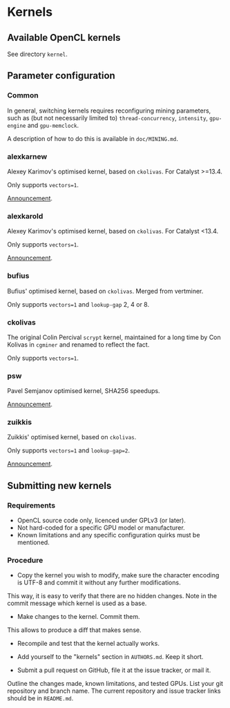 # Kernels

## Available OpenCL kernels

See directory `kernel`.


## Parameter configuration

### Common

In general, switching kernels requires reconfiguring mining parameters,
such as (but not necessarily limited to) `thread-concurrency`, `intensity`,
`gpu-engine` and `gpu-memclock`.

A description of how to do this is available in `doc/MINING.md`.


### alexkarnew

Alexey Karimov's optimised kernel, based on `ckolivas`. For Catalyst >=13.4.

Only supports `vectors=1`.

[Announcement](https://litecointalk.org/index.php?topic=4082.0).


### alexkarold

Alexey Karimov's optimised kernel, based on `ckolivas`. For Catalyst <13.4.

Only supports `vectors=1`.

[Announcement](https://litecointalk.org/index.php?topic=4082.0).


### bufius

Bufius' optimised kernel, based on `ckolivas`. Merged from vertminer.

Only supports `vectors=1` and `lookup-gap` 2, 4 or 8.


### ckolivas

The original Colin Percival `scrypt` kernel, maintained for a long time by
Con Kolivas in `cgminer` and renamed to reflect the fact.

Only supports `vectors=1`.


### psw

Pavel Semjanov optimised kernel, SHA256 speedups.

[Announcement](https://bitcointalk.org/index.php?topic=369858.0).


### zuikkis

Zuikkis' optimised kernel, based on `ckolivas`.

Only supports `vectors=1` and `lookup-gap=2`.

[Announcement](https://litecointalk.org/index.php?topic=6058.msg90873#msg90873).


## Submitting new kernels

### Requirements

* OpenCL source code only, licenced under GPLv3 (or later).
* Not hard-coded for a specific GPU model or manufacturer.
* Known limitations and any specific configuration quirks must be
  mentioned.


### Procedure

* Copy the kernel you wish to modify, make sure the character encoding is
UTF-8 and commit it without any further modifications.

This way, it is easy to verify that there are no hidden changes. Note in
the commit message which kernel is used as a base.

* Make changes to the kernel. Commit them.

This allows to produce a diff that makes sense.

* Recompile and test that the kernel actually works.

* Add yourself to the "kernels" section in `AUTHORS.md`. Keep it short.

* Submit a pull request on GitHub, file it at the issue tracker, or mail
it.

Outline the changes made, known limitations, and tested GPUs. List
your git repository and branch name. The current repository and issue
tracker links should be in `README.md`.
